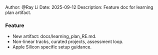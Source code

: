 Author: @Ray Li
Date: 2025-09-12
Description: Feature doc for learning plan artifact.

### Feature
- New artifact: docs/learning_plan_RE.md.
- Non-linear tracks, curated projects, assessment loop.
- Apple Silicon specific setup guidance.
